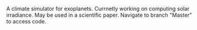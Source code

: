 A climate simulator for exoplanets. Currnetly working on computing  solar irradiance. May be used in a scientific paper. Navigate to branch "Master" to access code.
